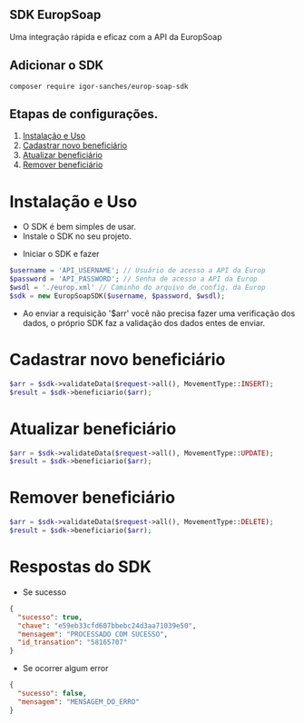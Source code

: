 ## SDK EuropSoap

Uma integração rápida e eficaz com a API da EuropSoap

## Adicionar o SDK
```
composer require igor-sanches/europ-soap-sdk
```

## Etapas de configurações.

1. [Instalação e Uso](#instalação-e-uso)
2. [Cadastrar novo beneficiário](#cadastrar-novo-beneficiário)
2. [Atualizar beneficiário](#atualizar-beneficiário)
2. [Remover beneficiário](#remover-beneficiário)

# Instalação e Uso
- O SDK é bem simples de usar.
- Instale o SDK no seu projeto.

* Iniciar o SDK e fazer
```php
$username = 'API_USERNAME'; // Usuário de acesso a API da Europ
$password = 'API_PASSWORD'; // Senha de acesso a API da Europ
$wsdl = './europ.xml' // Caminho do arquivo de config. da Europ
$sdk = new EuropSoapSDK($username, $password, $wsdl);
```

* Ao enviar a requisição '$arr' você não precisa fazer uma verificação dos dados, o próprio SDK faz a validação dos dados entes de enviar.

# Cadastrar novo beneficiário
```php
$arr = $sdk->validateData($request->all(), MovementType::INSERT);
$result = $sdk->beneficiario($arr);
```

# Atualizar beneficiário
```php
$arr = $sdk->validateData($request->all(), MovementType::UPDATE);
$result = $sdk->beneficiario($arr); 
```

# Remover beneficiário
```php
$arr = $sdk->validateData($request->all(), MovementType::DELETE);
$result = $sdk->beneficiario($arr);  
```

# Respostas do SDK
- Se sucesso
```json
{
  "sucesso": true,
  "chave": "e59eb33cfd607bbebc24d3aa71039e50",
  "mensagem": "PROCESSADO COM SUCESSO",
  "id_transation": "58165707"
}
```
- Se ocorrer algum error
```json
{
  "sucesso": false, 
  "mensagem": "MENSAGEM_DO_ERRO" 
}
```